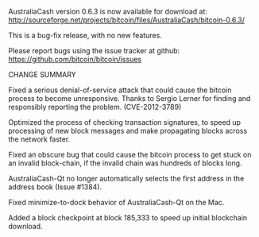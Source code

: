 AustraliaCash version 0.6.3 is now available for download at:
  http://sourceforge.net/projects/bitcoin/files/AustraliaCash/bitcoin-0.6.3/

This is a bug-fix release, with no new features.

Please report bugs using the issue tracker at github:
  https://github.com/bitcoin/bitcoin/issues

CHANGE SUMMARY

Fixed a serious denial-of-service attack that could cause the
bitcoin process to become unresponsive. Thanks to Sergio Lerner
for finding and responsibly reporting the problem. (CVE-2012-3789)

Optimized the process of checking transaction signatures, to
speed up processing of new block messages and make propagating
blocks across the network faster.

Fixed an obscure bug that could cause the bitcoin process to get
stuck on an invalid block-chain, if the invalid chain was
hundreds of blocks long.

AustraliaCash-Qt no longer automatically selects the first address
in the address book (Issue #1384).

Fixed minimize-to-dock behavior of AustraliaCash-Qt on the Mac.

Added a block checkpoint at block 185,333 to speed up initial
blockchain download.
